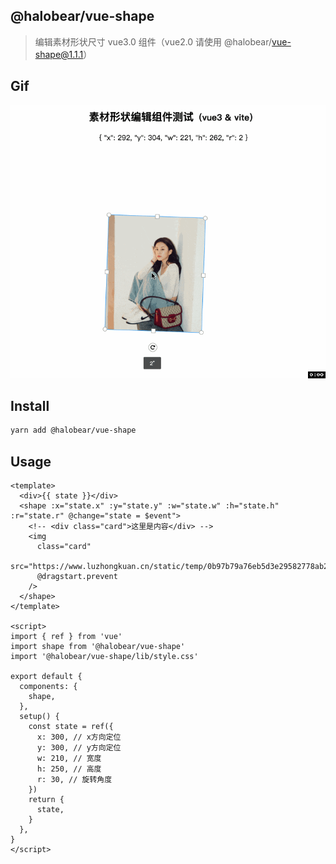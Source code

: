 ## @halobear/vue-shape

> 编辑素材形状尺寸 vue3.0 组件（vue2.0 请使用 @halobear/vue-shape@1.1.1）

## Gif

![demo gif 效果](https://github.com/halobear/npm-packages/raw/dev/packages/vue-shape/preview.gif)

## Install

```bash
yarn add @halobear/vue-shape
```

## Usage

```vue
<template>
  <div>{{ state }}</div>
  <shape :x="state.x" :y="state.y" :w="state.w" :h="state.h" :r="state.r" @change="state = $event">
    <!-- <div class="card">这里是内容</div> -->
    <img
      class="card"
      src="https://www.luzhongkuan.cn/static/temp/0b97b79a76eb5d3e29582778ab2ea0bc.jpeg"
      @dragstart.prevent
    />
  </shape>
</template>

<script>
import { ref } from 'vue'
import shape from '@halobear/vue-shape'
import '@halobear/vue-shape/lib/style.css'

export default {
  components: {
    shape,
  },
  setup() {
    const state = ref({
      x: 300, // x方向定位
      y: 300, // y方向定位
      w: 210, // 宽度
      h: 250, // 高度
      r: 30, // 旋转角度
    })
    return {
      state,
    }
  },
}
</script>
```
